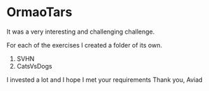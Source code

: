 # OrmaoTars

It was a very interesting and challenging challenge.

For each of the exercises I created a folder of its own.
1. SVHN
2. CatsVsDogs

I invested a lot and I hope I met your requirements
Thank you,
Aviad
